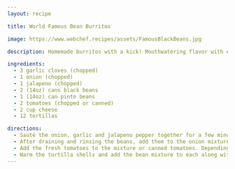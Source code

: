 ```yaml
---
layout: recipe

title: World Famous Bean Burritos

image: https://www.webchef.recipes/assets/FamousBlackBeans.jpg

description: Homemade burritos with a kick! Mouthwatering flavor with every bite.

ingredients:
  - 3 garlic cloves (chopped)
  - 1 onion (chopped)
  - 1 jalapeno (chopped)
  - 2 (14oz) cans black beans
  - 1 (14oz) can pinto beans
  - 2 tomatoes (chopped or canned)
  - 2 cup cheese
  - 12 tortillas

directions:
  - Sauté the onion, garlic and jalapeno pepper together for a few minutes until tender.
  - After draining and rinsing the beans, add them to the onion mixture. If you prefer all the beans mashed, then you can add all of them and mash the entire mixture. You can also reserve one can of beans and add after mashing to have a mixture of whole and mashed.
  - Add the fresh tomatoes to the mixture or canned tomatoes. Depending on the consistency of the bean mixture you have to add some the tomato liquid or drain the tomatoes.
  - Warm the tortilla shells and add the bean mixture to each along with some cheese.
---
```

